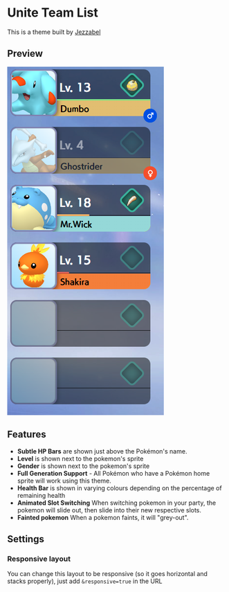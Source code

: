#  Unite Team List
This is a theme built by [Jezzabel](https://twitter.com/ThatStreamerJez)

## Preview
![Preview of the Unite-Style Team List](assets/preview.png)

## Features
 - **Subtle HP Bars** are shown just above the Pokémon's name.
 - **Level** is shown next to the pokemon's sprite
 - **Gender** is shown next to the pokemon's sprite
 - **Full Generation Support** - All Pokémon who have a Pokémon home sprite will work using this theme.
 - **Health Bar** is shown in varying colours depending on the percentage of remaining health
 - **Animated Slot Switching** When switching pokemon in your party, the pokemon will slide out, then slide into their new respective slots.
 - **Fainted pokemon** When a pokemon faints, it will "grey-out".


## Settings

### Responsive layout
You can change this layout to be responsive (so it goes horizontal and stacks properly), just add `&responsive=true` in the URL